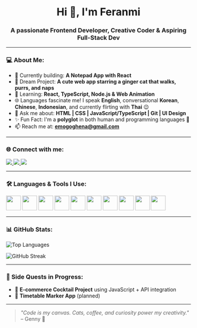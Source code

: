 <h1 align="center">Hi 👋, I'm Feranmi</h1>
<h3 align="center">A passionate Frontend Developer, Creative Coder & Aspiring Full-Stack Dev</h3>

---

### 💻 About Me:
- 🔭 Currently building: **A Notepad App with React**
- 🐾 Dream Project: **A cute web app starring a ginger cat that walks, purrs, and naps**
- 🧠 Learning: **React, TypeScript, Node.js & Web Animation**
- 🌐 Languages fascinate me! I speak **English**, conversational **Korean**, **Chinese**, **Indonesian**, and currently flirting with **Thai** 😉
- 💬 Ask me about: **HTML | CSS | JavaScript/TypeScript | Git | UI Design**
- ✨ Fun Fact: I'm a **polyglot** in both human and programming languages 🧋
- 📫 Reach me at: **emogoghena@gmail.com**

---

### 🌐 Connect with me:
<p align="left">
  <a href="https://www.codewars.com/users/Gevans4352" target="_blank">
    <img src="https://img.shields.io/badge/Codewars-B1361E?style=for-the-badge&logo=codewars&logoColor=white" />
  </a>
  <a href="https://www.codedex.io/@WhileTrueLoop" target="_blank">
    <img src="https://img.shields.io/badge/Codedex-323330?style=for-the-badge&logo=codedex&logoColor=white" />
  </a>
  <a href="https://codepen.io/oluwaferanmi-femi-olagundoye" target="_blank">
    <img src="https://img.shields.io/badge/Codepen-000000?style=for-the-badge&logo=codepen&logoColor=white" />
  </a>
</p>

---

### 🛠️ Languages & Tools I Use:
<p align="left">
  <img src="https://cdn.jsdelivr.net/gh/devicons/devicon/icons/html5/html5-original.svg" width="40" />
  <img src="https://cdn.jsdelivr.net/gh/devicons/devicon/icons/css3/css3-original.svg" width="40" />
  <img src="https://cdn.jsdelivr.net/gh/devicons/devicon/icons/sass/sass-original.svg" width="40" />
  <img src="https://cdn.jsdelivr.net/gh/devicons/devicon/icons/javascript/javascript-original.svg" width="40" />
  <img src="https://cdn.jsdelivr.net/gh/devicons/devicon/icons/typescript/typescript-original.svg" width="40" />
  <img src="https://cdn.jsdelivr.net/gh/devicons/devicon/icons/react/react-original.svg" width="40" />
  <img src="https://cdn.jsdelivr.net/gh/devicons/devicon/icons/bootstrap/bootstrap-original.svg" width="40" />
  <img src="https://cdn.jsdelivr.net/gh/devicons/devicon/icons/figma/figma-original.svg" width="40" />
  <img src="https://cdn.jsdelivr.net/gh/devicons/devicon/icons/git/git-original.svg" width="40" />
  <img src="https://cdn.jsdelivr.net/gh/devicons/devicon/icons/c/c-original.svg" width="40" />
</p>

---

### 📊 GitHub Stats:
<p>
  <img align="center" src="https://github-readme-stats.vercel.app/api/top-langs?username=gevans4352&show_icons=true&locale=en&layout=compact" alt="Top Languages" />
</p>
<p>
  <img align="center" src="https://github-readme-streak-stats.herokuapp.com/?user=gevans4352" alt="GitHub Streak" />
</p>

---

### 🧁 Side Quests in Progress:
- 🧾 **E-commerce Cocktail Project** using JavaScript + API integration
- 📅 **Timetable Marker App** (planned)


---

> _"Code is my canvas. Cats, coffee, and curiosity power my creativity."_  
> – Genny 🌸

